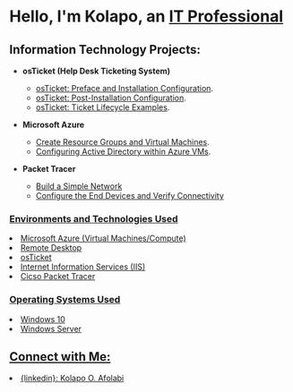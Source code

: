 <h1> Hello, I'm Kolapo, an <a href="https://"> IT Professional</a> </h1>

<h2> Information Technology Projects: </h2>

- <b> osTicket (Help Desk Ticketing System) </b>
   - <a href="https://github.com/kolapo72/installation"> osTicket: Preface and Installation Configuration</a>.
   - <a href="https://github.com/kolapo72/post_installation"> osTicket: Post-Installation Configuration</a>.
   - <a href="https://github.com/kolapo72/ticket_lifecycle"> osTicket: Ticket Lifecycle Examples</a>.

- <b>Microsoft Azure</b>
   - <a href="https://github.com/Kolapo72/resource-groups"> Create Resource Groups and Virtual Machines</a>.
   - <a href="https://github.com/Kolapo72/active_directory"> Configuring Active Directory within Azure VMs</a>.
 
- <b>Packet Tracer</b>
   - <a href="https://github.com/Kolapo72/simple_network"> Build a Simple Network
   - <a href="https://github.com/Kolapo72/configure_endusers_connectivity"> Configure the End Devices and Verify Connectivity
 
<h3>Environments and Technologies Used</h3>
   <li> Microsoft Azure (Virtual Machines/Compute)</li>
   <li> Remote Desktop</li>
   <li> osTicket
   <li> Internet Information Services (IIS)</li>
   <li> Cicso Packet Tracer</li>

<h3>Operating Systems Used</h3>
   <li> Windows 10</li>
   <li> Windows Server</li>

 <h2>Connect with Me:</h2>
   <li>{linkedin}: <a href="https://www.linkedin.com/in/kolapooluwaseun-afolabi/"> Kolapo O. Afolabi</li>
